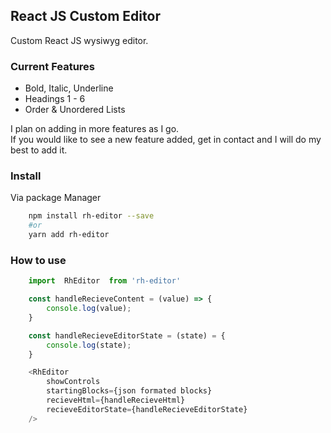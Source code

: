 ## React JS Custom Editor

Custom React JS wysiwyg editor.  

### Current Features
- Bold, Italic, Underline
- Headings 1 - 6
- Order & Unordered Lists

I plan on adding in more features as I go.  
If you would like to see a new feature added, get in contact and I will do my best to add it.

### Install
Via package Manager
```bash
    npm install rh-editor --save
    #or
    yarn add rh-editor
```

### How to use
```js
    import  RhEditor  from 'rh-editor'

    const handleRecieveContent = (value) => {
        console.log(value);
    }

    const handleRecieveEditorState = (state) = {
        console.log(state);
    }

    <RhEditor
        showControls
        startingBlocks={json formated blocks}
        recieveHtml={handleRecieveHtml}
        recieveEditorState={handleRecieveEditorState}
    />
```
